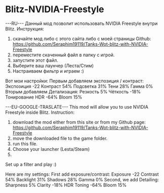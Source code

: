 # Blitz-NVIDIA-Freestyle
---RU---
Данный мод позволит использовать NVIDIA Freestyle внутри Blitz.
Инструкция: 
1. скачайте мод либо с этого сайта либо с моей страницы Github:
https://github.com/Seraphim19119/Tanks-Wot-blitz-with-NVIDIA-Freestyle
2. переместите скаченный файл в папку с игрой.
3. запустите этот файл.
4. Выберите ваш лаунчер (Леста/Стим)
5. Настраиваем фильтр и играем :)

Вот мои настройки:
Первым добавляем экспозиция / контраст:
Экспозиция -22
Контраст 54%
Подсветка 31%
Тени 28%
Гамма 0%
Вторым добавляем Детализация:
Резкость 5%
Чёткость -18%
Тонирование HDR -64%
Bloom 15%



---EU-GOOGLE-TRASLATE---
This mod will allow you to use NVIDIA Freestyle inside Blitz.
Instruction:
1. download the mod either from this site or from my Github page:
https://github.com/Seraphim19119/Tanks-Wot-blitz-with-NVIDIA-Freestyle
2. move the downloaded file to the game folder.
3. run this file.
4. Choose your launcher (Lesta/Steam)
5.
Set up a filter and play :)

Here are my settings:
First add exposure/contrast:
Exposure -22
Contrast 54%
Backlight 31%
Shadows 28%
Gamma 0%
Second, we add Detailing:
Sharpness 5%
Clarity -18%
HDR Toning -64%
Bloom 15%
